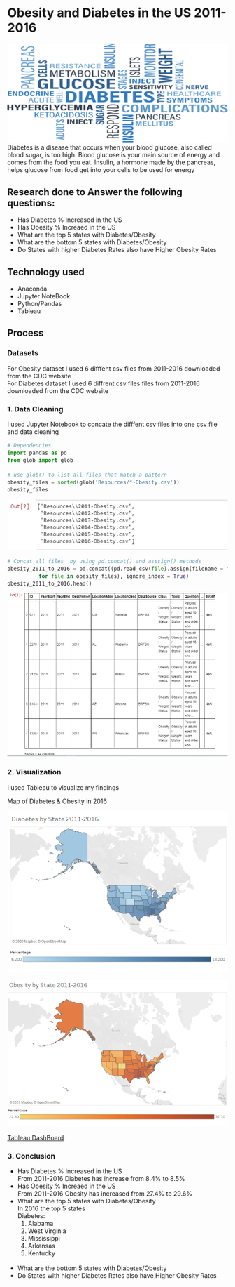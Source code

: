 # Obesity and Diabetes in the US 2011-2016
![Img from file](Images/main.png)
<br>
Diabetes is a disease that occurs when your blood glucose, also called blood sugar, is too high. Blood glucose is your main source of energy and comes from the food you eat. Insulin, a hormone made by the pancreas, helps glucose from food get into your cells to be used for energy

## Research done to Answer the following questions:
* Has Diabetes % Increased in the US 
* Has Obesity % Increaed in the US
* What are the top 5 states with Diabetes/Obesity
* What are the bottom 5 states with Diabetes/Obesity
* Do States with higher Diabetes Rates  also have Higher Obesity Rates

## Technology used
* Anaconda 
* Jupyter NoteBook
* Python/Pandas
* Tableau

## Process
### Datasets
For Obesity dataset I used 6 difffent csv files from 2011-2016 downloaded from the CDC website\
For Diabetes dataset I used 6 diffrent csv files files from 2011-2016 downloaded from the CDC website

### 1. Data Cleaning
I used Jupyter Notebook to concate the difffent csv files into one csv file and data cleaning
```python
# Dependencies
import pandas as pd
from glob import glob

# use glob() to list all files that match a pattern 
obesity_files = sorted(glob('Resources/*-Obesity.csv'))
obesity_files
```
![Img from file](Images/output1.png)

```python
# Concat all files  by using pd.concat() and asssign() methods
obesity_2011_to_2016 = pd.concat((pd.read_csv(file).assign(filename = file)
          for file in obesity_files), ignore_index = True)
obesity_2011_to_2016.head()
```
![Img from file](Images/output2.png)


### 2. Visualization
I used Tableau to visualize my findings

Map of Diabetes & Obesity in 2016

![Img from file](Images/DiabetesMap.png)

![Img from file](Images/ObesityMap.png)

[Tableau DashBoard](https://public.tableau.com/views/USADiabetesObesity2011-2016/Dashboard1?:display_count=y&publish=yes&:origin=viz_share_link)


### 3. Conclusion
* Has Diabetes % Increased in the US 
    <br>From 2011-2016 Diabetes has increase from 8.4% to 8.5% 
    <br>
* Has Obesity % Increaed in the US
    <br>From 2011-2016 Obesity has increased from 27.4% to 29.6%
    <br>
* What are the top 5 states with Diabetes/Obesity
    <br>
    In 2016 the top 5 states<br>
    Diabetes:<br>
    1) Alabama<br>
    2) West Virginia<br>
    3) Mississippi<br>
    4) Arkansas<br>
    5) Kentucky<br>
    <br>
* What are the bottom 5 states with Diabetes/Obesity
* Do States with higher Diabetes Rates  also have Higher Obesity Rates




